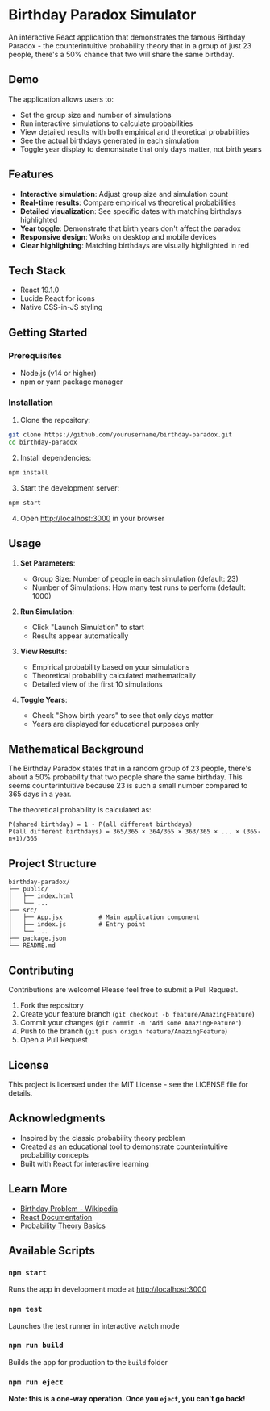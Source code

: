# Birthday Paradox Simulator

An interactive React application that demonstrates the famous Birthday Paradox - the counterintuitive probability theory that in a group of just 23 people, there's a 50% chance that two will share the same birthday.

## Demo

The application allows users to:
- Set the group size and number of simulations
- Run interactive simulations to calculate probabilities
- View detailed results with both empirical and theoretical probabilities
- See the actual birthdays generated in each simulation
- Toggle year display to demonstrate that only days matter, not birth years

## Features

- **Interactive simulation**: Adjust group size and simulation count
- **Real-time results**: Compare empirical vs theoretical probabilities
- **Detailed visualization**: See specific dates with matching birthdays highlighted
- **Year toggle**: Demonstrate that birth years don't affect the paradox
- **Responsive design**: Works on desktop and mobile devices
- **Clear highlighting**: Matching birthdays are visually highlighted in red

## Tech Stack

- React 19.1.0
- Lucide React for icons
- Native CSS-in-JS styling

## Getting Started

### Prerequisites

- Node.js (v14 or higher)
- npm or yarn package manager

### Installation

1. Clone the repository:
```bash
git clone https://github.com/yourusername/birthday-paradox.git
cd birthday-paradox
```

2. Install dependencies:
```bash
npm install
```

3. Start the development server:
```bash
npm start
```

4. Open [http://localhost:3000](http://localhost:3000) in your browser

## Usage

1. **Set Parameters**:
   - Group Size: Number of people in each simulation (default: 23)
   - Number of Simulations: How many test runs to perform (default: 1000)

2. **Run Simulation**:
   - Click "Launch Simulation" to start
   - Results appear automatically

3. **View Results**:
   - Empirical probability based on your simulations
   - Theoretical probability calculated mathematically
   - Detailed view of the first 10 simulations

4. **Toggle Years**:
   - Check "Show birth years" to see that only days matter
   - Years are displayed for educational purposes only

## Mathematical Background

The Birthday Paradox states that in a random group of 23 people, there's about a 50% probability that two people share the same birthday. This seems counterintuitive because 23 is such a small number compared to 365 days in a year.

The theoretical probability is calculated as:
```
P(shared birthday) = 1 - P(all different birthdays)
P(all different birthdays) = 365/365 × 364/365 × 363/365 × ... × (365-n+1)/365
```

## Project Structure

```
birthday-paradox/
├── public/
│   ├── index.html
│   └── ...
├── src/
│   ├── App.jsx          # Main application component
│   ├── index.js         # Entry point
│   └── ...
├── package.json
└── README.md
```

## Contributing

Contributions are welcome! Please feel free to submit a Pull Request.

1. Fork the repository
2. Create your feature branch (`git checkout -b feature/AmazingFeature`)
3. Commit your changes (`git commit -m 'Add some AmazingFeature'`)
4. Push to the branch (`git push origin feature/AmazingFeature`)
5. Open a Pull Request

## License

This project is licensed under the MIT License - see the LICENSE file for details.

## Acknowledgments

- Inspired by the classic probability theory problem
- Created as an educational tool to demonstrate counterintuitive probability concepts
- Built with React for interactive learning

## Learn More

- [Birthday Problem - Wikipedia](https://en.wikipedia.org/wiki/Birthday_problem)
- [React Documentation](https://reactjs.org/)
- [Probability Theory Basics](https://www.khanacademy.org/math/statistics-probability/probability-library)

## Available Scripts

### `npm start`
Runs the app in development mode at [http://localhost:3000](http://localhost:3000)

### `npm test`
Launches the test runner in interactive watch mode

### `npm run build`
Builds the app for production to the `build` folder

### `npm run eject`
**Note: this is a one-way operation. Once you `eject`, you can't go back!**
